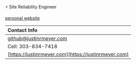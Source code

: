 ⚡ Site Reliability Engineer 

[personal website](https://justinrmeyer.com)


| Contact Info |
| :-- |
| [github@justinrmeyer.com](mailto:github@justinrmeyer.com) |
| Cell: 303-834-7418 |
| [https://justinrmeyer.com](https://justinrmeyer.com) |
